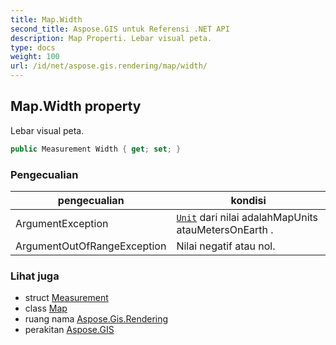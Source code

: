 ```yaml
---
title: Map.Width
second_title: Aspose.GIS untuk Referensi .NET API
description: Map Properti. Lebar visual peta.
type: docs
weight: 100
url: /id/net/aspose.gis.rendering/map/width/
---
```

## Map.Width property

Lebar visual peta.

```csharp
public Measurement Width { get; set; }
```

### Pengecualian

| pengecualian | kondisi |
| --- | --- |
| ArgumentException | [`Unit`](../../measurement/unit/) dari nilai adalahMapUnits atauMetersOnEarth . |
| ArgumentOutOfRangeException | Nilai negatif atau nol. |

### Lihat juga

* struct [Measurement](../../measurement/)
* class [Map](../)
* ruang nama [Aspose.Gis.Rendering](../../map/)
* perakitan [Aspose.GIS](../../../)


